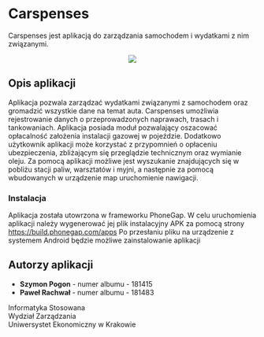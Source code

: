 # Carspenses

Carspenses jest aplikacją do zarządzania samochodem i wydatkami z nim związanymi.
<br>
<p align="center">
  <img src="http://e123.linuxpl.eu/carspenses/logo.jpg"/>
</p>

## Opis aplikacji

Aplikacja pozwala zarządzać wydatkami związanymi z samochodem oraz gromadzić wszystkie dane na temat auta. Carspenses umożliwia rejestrowanie danych o przeprowadzonych naprawach, trasach i tankowaniach. Aplikacja posiada moduł pozwalający oszacować opłacalność założenia instalacji gazowej w pojeździe. Dodatkowo użytkownik aplikacji może korzystać z przypomnień o opłaceniu ubezpieczenia, zbliżającym się przeglądzie technicznym oraz wymianie oleju. Za pomocą aplikacji możliwe jest wyszukanie znajdujących się w pobliżu stacji paliw, warsztatów i myjni, a następnie za pomocą wbudowanych w urządzenie map uruchomienie nawigacji.

### Instalacja

Aplikacja została utowrzona w frameworku PhoneGap. W celu uruchomienia aplikacji należy wygenerować jej plik instalacyjny APK za pomocą strony <a href="https://build.phonegap.com">https://build.phonegap.com/apps</a> Po przesłaniu pliku na urządzenie z systemem Android będzie możliwe zainstalowanie aplikacji 

## Autorzy aplikacji

* **Szymon Pogon** - numer albumu - 181415
* **Paweł Rachwał** - numer albumu - 181483

Informatyka Stosowana<br>
Wydział Zarządzania<br>
Uniwersystet Ekonomiczny w Krakowie